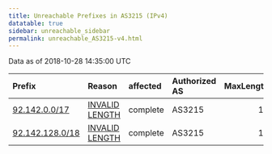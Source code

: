 ```yaml
---
title: Unreachable Prefixes in AS3215 (IPv4)
datatable: true
sidebar: unreachable_sidebar
permalink: unreachable_AS3215-v4.html
---
```


Data as of 2018-10-28 14:35:00 UTC


<div class="datatable-begin"></div>

| Prefix                                                   | Reason                                                                                                   | affected   | Authorized AS   |   MaxLength | Anchor                                         |   unreachable /24s |
|:---------------------------------------------------------|:---------------------------------------------------------------------------------------------------------|:-----------|:----------------|------------:|:-----------------------------------------------|-------------------:|
| [92.142.0.0/17](https://stat.ripe.net/92.142.0.0/17)     | [INVALID LENGTH](https://rpki-validator.ripe.net/announcement-preview?asn=AS3215&prefix=92.142.0.0/17)   | complete   | AS3215          |          16 | [RIPE](unreachable_RIPE_NCC_RPKI_Root-v4.html) |                128 |
| [92.142.128.0/18](https://stat.ripe.net/92.142.128.0/18) | [INVALID LENGTH](https://rpki-validator.ripe.net/announcement-preview?asn=AS3215&prefix=92.142.128.0/18) | complete   | AS3215          |          16 | [RIPE](unreachable_RIPE_NCC_RPKI_Root-v4.html) |                 64 |

<div class="datatable-end"></div>